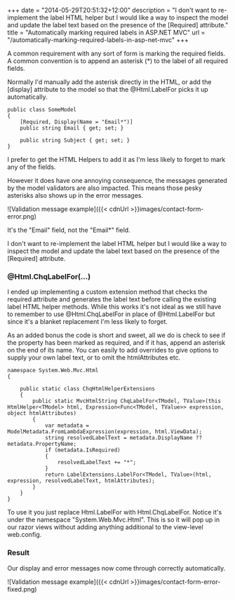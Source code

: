 +++
date = "2014-05-29T20:51:32+12:00"
description = "I don't want to re-implement the label HTML helper but I would like a way to inspect the model and update the label text based on the presence of the [Required] attribute."
title = "Automatically marking required labels in ASP.NET MVC"
url = "/automatically-marking-required-labels-in-asp-net-mvc"
+++

A common requirement with any sort of form is marking the required fields. A common convention is to append an asterisk (*) to the label of all required fields.

Normally I'd manually add the asterisk directly in the HTML, or add the [display] attribute to the model so that the @Html.LabelFor picks it up automatically.
    
    public class SomeModel
    {
        [Required, Display(Name = "Email*")]
        public string Email { get; set; }
        
        public string Subject { get; set; }
    }
    
I prefer to get the HTML Helpers to add it as I'm less likely to forget to mark any of the fields. 

However it does have one annoying consequence, the messages generated by the model validators are also impacted. This means those pesky asterisks also shows up in the error messages.

![Validation message example]({{< cdnUrl >}}images/contact-form-error.png)

It's the "Email" field, not the "Email*" field.

I don't want to re-implement the label HTML helper but I would like a way to inspect the model and update the label text based on the presence of the [Required] attribute.

### @Html.ChqLabelFor(...)

I ended up implementing a custom extension method that checks the required attribute and generates the label text before calling the existing label HTML helper methods. While this works it's not ideal as we still have to remember to use @Html.ChqLabelFor in place of @Html.LabelFor but since it's a blanket replacement I'm less likely to forget.

As an added bonus the code is short and sweet, all we do is check to see if the property has been marked as required, and if it has, append an asterisk on the end of its name. You can easily to add overrides to give options to supply your own label text, or to omit the htmlAttributes etc.

    namespace System.Web.Mvc.Html
    {
    
        public static class ChqHtmlHelperExtensions
        {
            public static MvcHtmlString ChqLabelFor<TModel, TValue>(this HtmlHelper<TModel> html, Expression<Func<TModel, TValue>> expression, object htmlAttributes)
            {
                var metadata = ModelMetadata.FromLambdaExpression(expression, html.ViewData);
                string resolvedLabelText = metadata.DisplayName ?? metadata.PropertyName;
                if (metadata.IsRequired)
                {
                    resolvedLabelText += "*";
                }
                return LabelExtensions.LabelFor<TModel, TValue>(html, expression, resolvedLabelText, htmlAttributes);
            }
        }
    }

To use it you just replace Html.LabelFor with Html.ChqLabelFor. Notice it's under the namespace "System.Web.Mvc.Html". This is so it will pop up in our razor views without adding anything additional to the view-level web.config.

### Result

Our display and error messages now come through correctly automatically.

![Validation message example]({{< cdnUrl >}}images/contact-form-error-fixed.png)